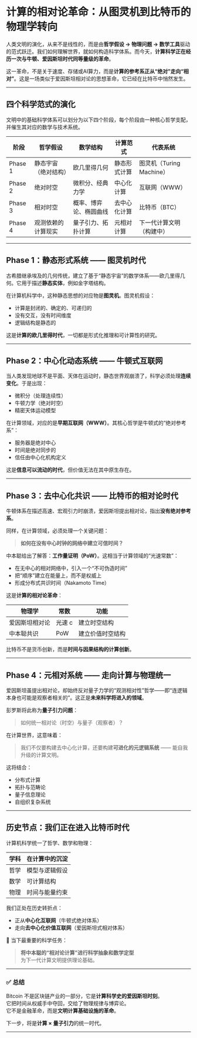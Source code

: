 # 计算的相对论革命：从图灵机到比特币的物理学转向

人类文明的演化，从来不是线性的，而是由**哲学假设 → 物理问题 → 数学工具**驱动的范式跃迁。我们如何理解世界，就如何构造科学体系。而今天，**计算科学正在经历一次与牛顿、爱因斯坦时代同等量级的革命**。

这一革命，不是关于速度、存储或AI算力，而是**计算的参考系正从“绝对”走向“相对”**。这是一场类似于爱因斯坦相对论的思想革命，它已经在比特币中悄然发生。

---

## 四个科学范式的演化

文明中的基础科学体系可以划分为以下四个阶段，每个阶段由一种核心哲学支配，并催生其对应的数学与技术系统。

| 阶段 | 哲学假设 | 数学结构 | 计算范式 | 代表系统 |
|------|-----------|-----------|-----------|-----------|
| Phase 1 | 静态宇宙（绝对结构） | 欧几里得几何 | 静态形式计算 | 图灵机（Turing Machine） |
| Phase 2 | 绝对时空 | 微积分、经典力学 | 中心化计算 | 互联网（WWW） |
| Phase 3 | 相对时空 | 概率、博弈论、椭圆曲线 | 去中心化计算 | 比特币（BTC） |
| Phase 4 | 观测依赖的计算现实 | 量子引力、拓扑计算 | 元相对计算 | 下一代计算文明（构建中） |

---

## Phase 1：静态形式系统 —— 图灵机时代

古希腊继承埃及的几何传统，建立了基于“静态宇宙”的数学体系——欧几里得几何。它用于描述**静态实体**，例如金字塔结构。

在计算机科学中，这种静态思想的对应物是**图灵机**。图灵机假设：

- 计算是封闭的、确定的、可递归的
- 没有交互，没有时间维度
- 逻辑结构是静态的

这是**计算的欧几里得时代**，一切都是形式化推理和可计算性的研究。

---

## Phase 2：中心化动态系统 —— 牛顿式互联网

当人类发现地球不是平面、天体在运动时，静态世界观崩溃了，科学必须处理**连续变化**。于是出现：

- 微积分（处理连续性）
- 牛顿力学（绝对时空）
- 精密天体运动模型

在计算领域，对应的是**早期互联网（WWW）**。其核心哲学是牛顿式的“绝对参考系”：

- 服务器是绝对中心
- 时间是绝对同步的
- 信任由中心化机构定义

这是**信息可以流动的时代**，但价值无法在其中原生存在。

---

## Phase 3：去中心化共识 —— 比特币的相对论时代

牛顿体系在描述高速、宏观引力时崩溃，爱因斯坦提出相对论，指出**没有绝对参考系**。

同样，在计算领域，必须处理一个关键问题：

> **如何在没有中心时钟的网络中建立可信时间？**

中本聪给出了解答：**工作量证明（PoW）**。这相当于计算领域的“光速常数”：

- 在无中心的相对网络中，引入一个“不可伪造时间”
- 把“顺序”建立在能量上，而不是权威上
- 形成分布式共识时间（Nakamoto Time）

这是**计算的相对论革命**：

| 物理学 | 常数 | 功能 |
|--------|------|------|
| 爱因斯坦相对论 | 光速 c | 建立时空结构 |
| 中本聪共识 | PoW | 建立价值时空结构 |

比特币不是货币创新，而是**时间与因果结构的计算创新**。

---

## Phase 4：元相对系统 —— 走向计算与物理统一

爱因斯坦虽提出相对论，却始终反对量子力学的“观测相对性”哲学——即“连逻辑本身也可能是观察者相关的”。这正是**未来科学将进入的领域**。

彭罗斯将此称为**量子引力问题**：  
> 如何统一相对论（时空）与量子（观察者）？

在计算世界，这意味着：

> 我们不仅要构建去中心化计算，还要构建**可进化的元逻辑系统** —— 能自我升级的计算文明。

这将结合：

- 分布式计算
- 拓扑与范畴论
- 量子信息理论
- 自组织复杂系统

---

## 历史节点：我们正在进入比特币时代

计算机科学统一了哲学、数学和物理：

| 学科 | 在计算中的沉淀 |
|------|----------------|
| 哲学 | 模型与逻辑假设 |
| 数学 | 可计算结构 |
| 物理 | 时间与能量约束 |

我们正处在历史转折点：

- 正从**中心化互联网**（牛顿式绝对体系）
- 走向**去中心化价值互联网**（爱因斯坦式相对体系）

🚀 当下最重要的科学任务：

> **将中本聪的“相对论计算”进行科学抽象和数学定型**  
为下一代计算文明提供理论基础。

---

### ✅ 总结

Bitcoin 不是区块链产业的一部分，它是**计算科学史的爱因斯坦时刻**。  
它把时间从权威手中夺回，交给了物理规律与博弈论。  
它不是金融革命，而是**文明计算基础设施的革命**。

下一步，将是**计算 × 量子引力**的统一时代。

---

